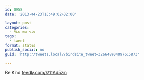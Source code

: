 ```yaml
---
id: 8958
date: '2013-04-23T10:49:02+02:00'

layout: post
categories:
  - Vis ma vie
tags:
  - tweet
format: status
publish_social: no
guid: 'http://tweets.local/?birdsite_tweet=326648904097615873'

---
```


Be Kind [feedly.com/k/11Ad5zm](http://feedly.com/k/11Ad5zm)